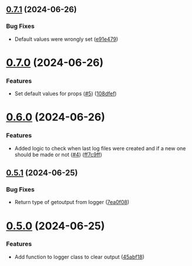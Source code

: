 ## [0.7.1](https://github.com/konotorii/useful-functions-ts/compare/v0.7.0...v0.7.1) (2024-06-26)


### Bug Fixes

* Default values were wrongly set ([e91e479](https://github.com/konotorii/useful-functions-ts/commit/e91e479aaa1b71aa925b2b394b972e8a1aee32a7))



# [0.7.0](https://github.com/konotorii/useful-functions-ts/compare/v0.6.0...v0.7.0) (2024-06-26)


### Features

* Set default values for props ([#5](https://github.com/konotorii/useful-functions-ts/issues/5)) ([108dfef](https://github.com/konotorii/useful-functions-ts/commit/108dfef99210bcea479efd966c6a07ba59ac259b))



# [0.6.0](https://github.com/konotorii/useful-functions-ts/compare/v0.5.1...v0.6.0) (2024-06-26)


### Features

* Added logic to check when last log files were created and if a new one should be made or not ([#4](https://github.com/konotorii/useful-functions-ts/issues/4)) ([ff7c9ff](https://github.com/konotorii/useful-functions-ts/commit/ff7c9ff7e16a7ffa22e7797e901ac1a057789093))



## [0.5.1](https://github.com/konotorii/useful-functions-ts/compare/v0.5.0...v0.5.1) (2024-06-25)


### Bug Fixes

* Return type of getoutput from logger ([7ea0f08](https://github.com/konotorii/useful-functions-ts/commit/7ea0f083319d566e380f55d3273880a50d4c945e))



# [0.5.0](https://github.com/konotorii/useful-functions-ts/compare/v0.4.1...v0.5.0) (2024-06-25)


### Features

* Add function to logger class to clear output ([45abf18](https://github.com/konotorii/useful-functions-ts/commit/45abf18aca3555a7cff005019be6da482e88a1ba))



